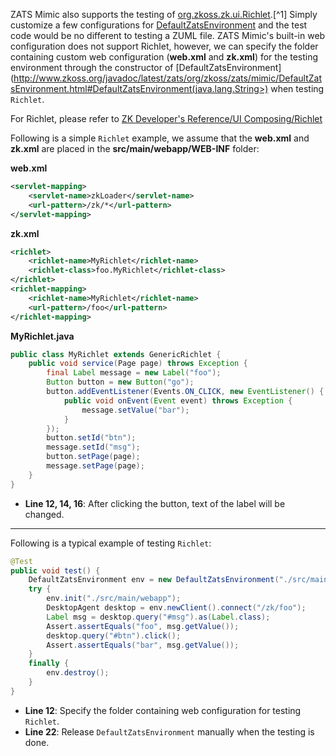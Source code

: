 

ZATS Mimic also supports the testing of
[org.zkoss.zk.ui.Richlet](https://www.zkoss.org/javadoc/latest/zk/org/zkoss/zk/ui/Richlet.html).[^1] Simply customize a few
configurations for
[DefaultZatsEnvironment](http://www.zkoss.org/javadoc/latest/zats/org/zkoss/zats/mimic/DefaultZatsEnvironment.html)
and the test code would be no different to testing a ZUML file. ZATS
Mimic's built-in web configuration does not support Richlet, however, we
can specify the folder containing custom web configuration (**web.xml**
and **zk.xml**) for the testing environment through the constructor of
[DefaultZatsEnvironment](http://www.zkoss.org/javadoc/latest/zats/org/zkoss/zats/mimic/DefaultZatsEnvironment.html#DefaultZatsEnvironment(java.lang.String>) when testing `Richlet`.

For Richlet, please refer to [ZK Developer's Reference/UI Composing/Richlet]({{site.baseurl}}/zk_dev_ref/ui_composing/richlet)


Following is a simple `Richlet` example, we assume that the **web.xml**
and **zk.xml** are placed in the **src/main/webapp/WEB-INF** folder:

**web.xml**

```xml
<servlet-mapping>
    <servlet-name>zkLoader</servlet-name>
    <url-pattern>/zk/*</url-pattern>
</servlet-mapping>
```

**zk.xml**

```xml
<richlet>
    <richlet-name>MyRichlet</richlet-name>
    <richlet-class>foo.MyRichlet</richlet-class>
</richlet>
<richlet-mapping>
    <richlet-name>MyRichlet</richlet-name>
    <url-pattern>/foo</url-pattern>
</richlet-mapping>
```

**MyRichlet.java**

```java
public class MyRichlet extends GenericRichlet {
    public void service(Page page) throws Exception {
        final Label message = new Label("foo");
        Button button = new Button("go");
        button.addEventListener(Events.ON_CLICK, new EventListener() {
            public void onEvent(Event event) throws Exception {
                message.setValue("bar");
            }
        });
        button.setId("btn");
        message.setId("msg");
        button.setPage(page);
        message.setPage(page);
    }
}
```

- **Line 12, 14, 16**: After clicking the button, text of the label will
  be changed.

------------------------------------------------------------------------

Following is a typical example of testing `Richlet`:

```java
@Test
public void test() {
    DefaultZatsEnvironment env = new DefaultZatsEnvironment("./src/main/webapp/WEB-INF");
    try {
        env.init("./src/main/webapp");
        DesktopAgent desktop = env.newClient().connect("/zk/foo");
        Label msg = desktop.query("#msg").as(Label.class);
        Assert.assertEquals("foo", msg.getValue());
        desktop.query("#btn").click();
        Assert.assertEquals("bar", msg.getValue());
    }
    finally {
        env.destroy();
    }
}
```

- **Line 12**: Specify the folder containing web configuration for
  testing `Richlet`.
- **Line 22**: Release `DefaultZatsEnvironment` manually when the
  testing is done.